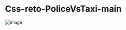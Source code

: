 # Css-reto-PoliceVsTaxi-main

![image](https://user-images.githubusercontent.com/84060723/214755066-6206b2f2-8b53-4d1e-bf98-8090178999c5.png)

